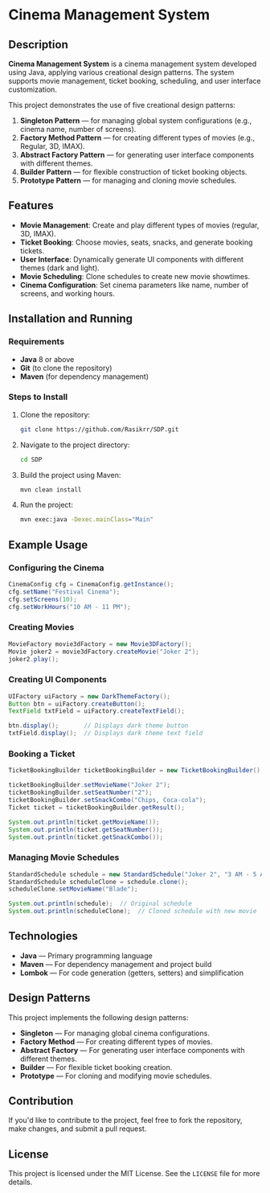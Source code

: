 
# Cinema Management System

## Description
**Cinema Management System** is a cinema management system developed using Java, applying various creational design patterns. The system supports movie management, ticket booking, scheduling, and user interface customization.

This project demonstrates the use of five creational design patterns:

1. **Singleton Pattern** — for managing global system configurations (e.g., cinema name, number of screens).
2. **Factory Method Pattern** — for creating different types of movies (e.g., Regular, 3D, IMAX).
3. **Abstract Factory Pattern** — for generating user interface components with different themes.
4. **Builder Pattern** — for flexible construction of ticket booking objects.
5. **Prototype Pattern** — for managing and cloning movie schedules.

## Features
- **Movie Management**: Create and play different types of movies (regular, 3D, IMAX).
- **Ticket Booking**: Choose movies, seats, snacks, and generate booking tickets.
- **User Interface**: Dynamically generate UI components with different themes (dark and light).
- **Movie Scheduling**: Clone schedules to create new movie showtimes.
- **Cinema Configuration**: Set cinema parameters like name, number of screens, and working hours.

## Installation and Running

### Requirements
- **Java** 8 or above
- **Git** (to clone the repository)
- **Maven** (for dependency management)

### Steps to Install

1. Clone the repository:

    ```bash
    git clone https://github.com/Rasikrr/SDP.git
    ```

2. Navigate to the project directory:

    ```bash
    cd SDP
    ```

3. Build the project using Maven:

    ```bash
    mvn clean install
    ```

4. Run the project:

    ```bash
    mvn exec:java -Dexec.mainClass="Main"
    ```

## Example Usage

### Configuring the Cinema
```java
CinemaConfig cfg = CinemaConfig.getInstance();
cfg.setName("Festival Cinema");
cfg.setScreens(10);
cfg.setWorkHours("10 AM - 11 PM");
```

### Creating Movies
```java
MovieFactory movie3dFactory = new Movie3DFactory();
Movie joker2 = movie3dFactory.createMovie("Joker 2");
joker2.play();
```

### Creating UI Components
```java
UIFactory uiFactory = new DarkThemeFactory();
Button btn = uiFactory.createButton();
TextField txtField = uiFactory.createTextField();

btn.display();       // Displays dark theme button
txtField.display();  // Displays dark theme text field
```

### Booking a Ticket
```java
TicketBookingBuilder ticketBookingBuilder = new TicketBookingBuilder();

ticketBookingBuilder.setMovieName("Joker 2");
ticketBookingBuilder.setSeatNumber("2");
ticketBookingBuilder.setSnackCombo("Chips, Coca-cola");
Ticket ticket = ticketBookingBuilder.getResult();

System.out.println(ticket.getMovieName());
System.out.println(ticket.getSeatNumber());
System.out.println(ticket.getSnackCombo());
```

### Managing Movie Schedules
```java
StandardSchedule schedule = new StandardSchedule("Joker 2", "3 AM - 5 AM");
StandardSchedule scheduleClone = schedule.clone();
scheduleClone.setMovieName("Blade");

System.out.println(schedule);  // Original schedule
System.out.println(scheduleClone);  // Cloned schedule with new movie
```

## Technologies
- **Java** — Primary programming language
- **Maven** — For dependency management and project build
- **Lombok** — For code generation (getters, setters) and simplification

## Design Patterns
This project implements the following design patterns:
- **Singleton** — For managing global cinema configurations.
- **Factory Method** — For creating different types of movies.
- **Abstract Factory** — For generating user interface components with different themes.
- **Builder** — For flexible ticket booking creation.
- **Prototype** — For cloning and modifying movie schedules.

## Contribution
If you'd like to contribute to the project, feel free to fork the repository, make changes, and submit a pull request.

## License
This project is licensed under the MIT License. See the `LICENSE` file for more details.